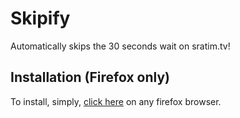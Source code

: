 # Skipify

Automatically skips the 30 seconds wait on sratim.tv!

## Installation (Firefox only)
To install, simply, [click here](https://addons.mozilla.org/en-US/firefox/addon/skipify/) on any firefox browser.